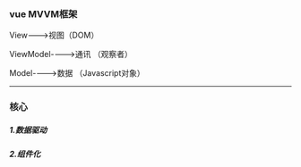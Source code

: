 ### vue MVVM框架

View--->视图（DOM） 

ViewModel---->通讯 （观察者）


Model---->数据 （Javascript对象）


---

### 核心

##### 1.数据驱动

##### 2.组件化









